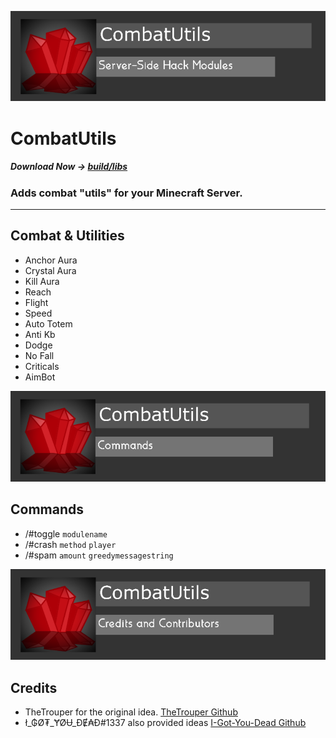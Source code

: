 ![CombatUtils](/assets/images/cubanner.png)

# CombatUtils
##### Download Now -> [build/libs](/build/libs)
### Adds combat "utils" for your Minecraft Server.
-----------------------------------------------------
## Combat & Utilities
- Anchor Aura
- Crystal Aura
- Kill Aura
- Reach
- Flight
- Speed
- Auto Totem
- Anti Kb
- Dodge
- No Fall
- Criticals
- AimBot

![CombatUtils Commands](/assets/images/cucommands.png)

## Commands
- /#toggle `modulename`
- /#crash `method` `player`
- /#spam `amount` `greedymessagestring`

![CombatUtils Credits and Contributors](/assets/images/cucredits.png)

## Credits
- TheTrouper for the original idea. [TheTrouper Github](https://github.com/thetrouper)
- ł_₲Ø₮_ɎØɄ_ĐɆ₳Đ#1337 also provided ideas [I-Got-You-Dead Github](https://github.com/I-Got-You-Dead)
